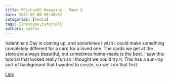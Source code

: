 ```yaml
---
title: PCLinuxOS Magazine - Page 3
date: 2021-02-06 09:40:57
categories: [media]
tags: [inkscape,tutorial]
authors: sedlav
---
```


Valentine's Day is coming up, and sometimes I wish I could make something completely different for a card for a loved one. The cards we get at the store are always beautiful, but sometimes home-made is the best. I saw this tutorial that looked really fun so I thought we could try it. This has a sun-ray sort of background that I wanted to create, so we'll do that first.

[Link](https://pclosmag.com/html/Issues/202102/page03.html)
